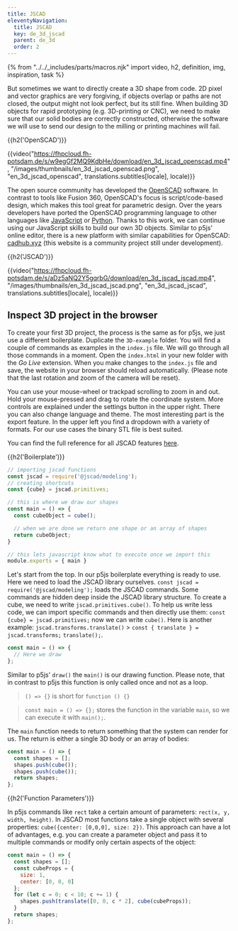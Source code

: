 ```yaml
---
title: JSCAD
eleventyNavigation:
  title: JSCAD
  key: de_3d_jscad
  parent: de_3d
  order: 2
---
```


{% from "../../_includes/parts/macros.njk" import video, h2, definition, img, inspiration, task %}

But sometimes we want to directly create a 3D shape from code. 2D pixel and vector graphics are very forgiving, if objects overlap or paths are not closed, the output might not look perfect, but its still fine. When building 3D objects for rapid prototyping (e.g. 3D-printing or CNC), we need to make sure that our solid bodies are correctly constructed, otherwise the software we will use to send our design to the milling or printing machines will fail.

{{h2('OpenSCAD')}}

{{video("https://fhpcloud.fh-potsdam.de/s/w9egGf2MQ9KdbHe/download/en_3d_jscad_openscad.mp4", "/images/thumbnails/en_3d_jscad_openscad.png", "en_3d_jscad_openscad", translations.subtitles[locale], locale)}}

<!--
de: https://fhpcloud.fh-potsdam.de/s/s6nWEmrsK8GtXbG
en: https://fhpcloud.fh-potsdam.de/s/w9egGf2MQ9KdbHe
-->

The open source community has developed the [OpenSCAD](https://openscad.org/) software. In contrast to tools like Fusion 360, OpenSCAD's focus is script/code-based design, which makes this tool great for parametric design. Over the years developers have ported the OpenSCAD programming language to other languages like [JavaScript](https://github.com/jscad/OpenJSCAD.org) or [Python](https://github.com/CadQuery/cadquery). Thanks to this work, we can continue using our JavaScript skills to build our own 3D objects. Similar to p5js' online editor, there is a new platform with similar capabilities for OpenSCAD: [cadhub.xyz](https://cadhub.xyz/) (this website is a community project still under development).


{{h2('JSCAD')}}

{{video("https://fhpcloud.fh-potsdam.de/s/aDz5aNQ2Y5gqrbG/download/en_3d_jscad_jscad.mp4", "/images/thumbnails/en_3d_jscad_jscad.png", "en_3d_jscad_jscad", translations.subtitles[locale], locale)}}
<!--
de: https://fhpcloud.fh-potsdam.de/s/YnZsQTeeQgafFJy
en: https://fhpcloud.fh-potsdam.de/s/aDz5aNQ2Y5gqrbG
-->
## Inspect 3D project in the browser

To create your first 3D project, the process is the same as for p5js, we just use a different boilerplate. Duplicate the `3D-example` folder. You will find a couple of commands as examples in the `index.js` file. We will go through all those commands in a moment. Open the `index.html` in your new folder with the *Go Live* extension. When you make changes to the `index.js` file and save, the website in your browser should reload automatically. (Please note that the last rotation and zoom of the camera will be reset).

You can use your mouse-wheel or trackpad scrolling to zoom in and out. Hold your mouse-pressed and drag to rotate the coordinate system. More controls are explained under the settings button in the upper right. There you can also change language and theme. The most interesting part is the export feature. In the upper left you find a dropdown with a variety of formats. For our use cases the binary STL file is best suited.

You can find the full reference for all JSCAD features [here](https://openjscad.xyz/docs).

{{h2('Boilerplate')}}


```js
// importing jscad functions
const jscad = require('@jscad/modeling');
// creating shortcuts
const {cube} = jscad.primitives;

// this is where we draw our shapes
const main = () => {
  const cubeObject = cube();

  // when we are done we return one shape or an array of shapes
  return cubeObject;
}

// this lets javascript know what to execute once we import this
module.exports = { main }
```

Let's start from the top. In our p5js boilerplate everything is ready to use. Here we need to load the JSCAD library ourselves. `const jscad = require('@jscad/modeling');` loads the JSCAD commands. Some commands are hidden deep inside the JSCAD library structure. To create a cube, we need to write `jscad.primitives.cube()`. To help us write less code, we can import specific commands and then directly use them: `const {cube} = jscad.primitives;` now we can write `cube()`. Here is another example: `jscad.transforms.translate()` > `const { translate } = jscad.transforms;` `translate();`.

```js
const main = () => {
  // Here we draw
};
```

Similar to p5js' `draw()` the `main()` is our drawing function. Please note, that in contrast to p5js this function is only called once and not as a loop.

> `() => {}` is short for `function () {}`

> `const main = () => {};` stores the function in the variable `main`, so we can execute it with `main();`.

The `main` function needs to return something that the system can render for us. The return is either a single 3D body or an array of bodies:

```js
const main = () => {
  const shapes = [];
  shapes.push(cube());
  shapes.push(cube());
  return shapes;
};
```

{{h2('Function Parameters')}}

In p5js commands like `rect` take a certain amount of parameters: `rect(x, y, width, height)`. In JSCAD most functions take a single object with several properties: `cube({center: [0,0,0], size: 2})`. This approach can have a lot of advantages, e.g. you can create a parameter object and pass it to multiple commands or modify only certain aspects of the object:

```js
const main = () => {
  const shapes = [];
  const cubeProps = {
    size: 1,
    center: [0, 0, 0]
  };
  for (let c = 0; c < 10; c += 1) {
    shapes.push(translate([0, 0, c * 2], cube(cubeProps));
  }
  return shapes;
};
```